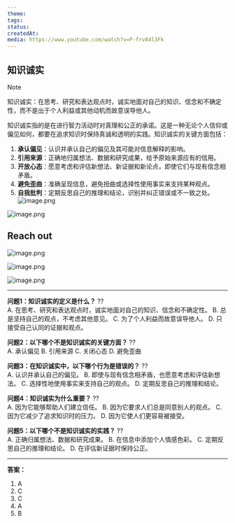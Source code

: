 ```yaml
---
theme: 
tags: 
status: 
createdAt: 
media: https://www.youtube.com/watch?v=P-frv84l3Fk
---
```

## 知识诚实

>[!note]
>知识诚实：在思考、研究和表达观点时，诚实地面对自己的知识、信念和不确定性，而不是出于个人利益或其他动机而故意误导他人。

知识诚实指的是在进行智力活动时对真理和公正的承诺。这是一种无论个人信仰或偏见如何，都要在追求知识时保持真诚和透明的实践。知识诚实的关键方面包括：

1. **承认偏见**：认识并承认自己的偏见及其可能对信息解释的影响。
2. **引用来源**：正确地归属想法、数据和研究成果，给予原始来源应有的信用。
3. **开放心态**：愿意考虑和评估新想法、新证据和新论点，即使它们与现有信念相矛盾。
4. **避免歪曲**：准确呈现信息，避免扭曲或选择性使用事实来支持某种观点。
5. **自我批判**：定期反思自己的推理和结论，识别并纠正错误或不一致之处。
![image.png](https://cdn.jsdelivr.net/gh/duanbiao2000/BlogGallery/picture/20240521181014.png)

![image.png](https://cdn.jsdelivr.net/gh/duanbiao2000/BlogGallery/picture/20240521182019.png)

## Reach out

![image.png](https://cdn.jsdelivr.net/gh/duanbiao2000/BlogGallery/picture/20240521182500.png)


![image.png](https://cdn.jsdelivr.net/gh/duanbiao2000/BlogGallery/picture/20240521182511.png)


![image.png](https://cdn.jsdelivr.net/gh/duanbiao2000/BlogGallery/picture/20240521182850.png)

---
**问题1：知识诚实的定义是什么？**
??  
A. 在思考、研究和表达观点时，诚实地面对自己的知识、信念和不确定性。
B. 总是坚持自己的观点，不考虑其他意见。
C. 为了个人利益而故意误导他人。
D. 只接受自己认同的证据和观点。

**问题2：以下哪个不是知识诚实的关键方面？**
??  
A. 承认偏见
B. 引用来源
C. 关闭心态
D. 避免歪曲

**问题3：在知识诚实中，以下哪个行为是错误的？**
??  
A. 认识并承认自己的偏见。
B. 即使与现有信念相矛盾，也愿意考虑和评估新想法。
C. 选择性地使用事实来支持自己的观点。
D. 定期反思自己的推理和结论。

**问题4：知识诚实为什么重要？**
??  
A. 因为它能够帮助人们建立信任。
B. 因为它要求人们总是同意别人的观点。
C. 因为它减少了追求知识时的压力。
D. 因为它使人们更容易被接受。

**问题5：以下哪个不是知识诚实的实践？**
??  
A. 正确归属想法、数据和研究成果。
B. 在信息中添加个人情感色彩。
C. 定期反思自己的推理和结论。
D. 在评估新证据时保持公正。

---
**答案：**
1. A
2. C
3. C
4. A
5. B